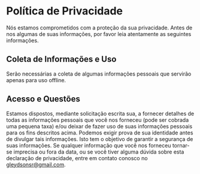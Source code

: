 # Política de Privacidade

Nós estamos comprometidos com a proteção da sua privacidade. Antes de nos algumas de suas informações, por favor leia atentamente as seguintes informações.

## Coleta de Informações e Uso

Serão necessárias a coleta de algumas informações pessoais que servirão apenas para uso offline. 

## Acesso e Questões

Estamos dispostos, mediante solicitação escrita sua, a fornecer detalhes de todas as informações pessoais que você nos forneceu (pode ser cobrada uma pequena taxa) e/ou deixar de fazer uso de suas informações pessoais para os fins descritos acima. Podemos exigir prova de sua identidade antes de divulgar tais informações. Isto tem o objetivo de garantir a segurança de suas informações. Se qualquer informação que você nos forneceu tornar-se imprecisa ou fora da data, ou se você tiver alguma dúvida sobre esta declaração de privacidade, entre em contato conosco no gleydsonsr@gmail.com.
